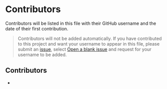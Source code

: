 # Contributors

Contributors will be listed in this file with their GitHub username and the date of their first contribution.

> Contributors will not be added automatically. If you have contributed to this project and want your username to appear in this file, please submit an [issue], select [Open a blank issue] and request for your username to be added.

## Contributors

-

[issue]: https://github.com/DaemonBeast/StackExchange.js/issues/new/choose
[Open a blank issue]: https://github.com/DaemonBeast/StackExchange.js/issues/new
